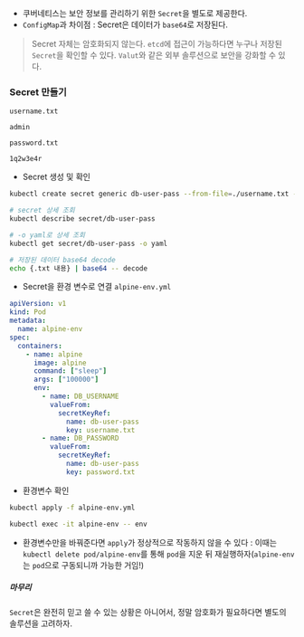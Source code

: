 - 쿠버네티스는 보안 정보를 관리하기 위한 `Secret`을 별도로 제공한다. 
- `ConfigMap`과 차이점 : Secret은 데이터가 `base64`로 저장된다.

> Secret 자체는 암호화되지 않는다.
> `etcd`에 접근이 가능하다면 누구나 저장된 `Secret`을 확인할 수 있다. `Valut`와 같은 외부 솔루션으로 보안을 강화할 수 있다.

### Secret 만들기
`username.txt`
```
admin
```
`password.txt`
```
1q2w3e4r
```

- Secret 생성 및 확인
```sh
kubectl create secret generic db-user-pass --from-file=./username.txt --from-file=./password.txt

# secret 상세 조회
kubectl describe secret/db-user-pass

# -o yaml로 상세 조회
kubectl get secret/db-user-pass -o yaml

# 저장된 데이터 base64 decode
echo {.txt 내용} | base64 -- decode
```

- Secret을 환경 변수로 연결
`alpine-env.yml`
```yaml
apiVersion: v1
kind: Pod
metadata:
  name: alpine-env
spec:
  containers:
    - name: alpine
      image: alpine
      command: ["sleep"]
      args: ["100000"]
      env:
        - name: DB_USERNAME
          valueFrom:
            secretKeyRef:
              name: db-user-pass
              key: username.txt
        - name: DB_PASSWORD
          valueFrom:
            secretKeyRef:
              name: db-user-pass
              key: password.txt
```

- 환경변수 확인
```sh
kubectl apply -f alpine-env.yml

kubectl exec -it alpine-env -- env
```
- 환경변수만을 바꿔준다면 `apply`가 정상적으로 작동하지 않을 수 있다 : 이때는 `kubectl delete pod/alpine-env`를 통해 `pod`을 지운 뒤 재실행하자(`alpine-env`는 `pod`으로 구동되니까 가능한 거임!)

##### 마무리
`Secret`은 완전히 믿고 쓸 수 있는 상황은 아니어서, 정말 암호화가 필요하다면 별도의 솔루션을 고려하자.
